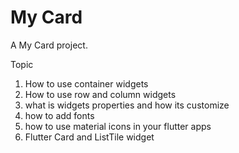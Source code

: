 # My Card

A My Card project.


Topic
1. How to use container widgets
2. How to use row and column widgets 
3. what is widgets properties and how its customize
4. how to add fonts 
5. how to use material icons in your flutter apps
6. Flutter Card and ListTile widget
